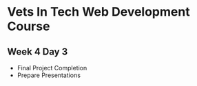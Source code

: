 # Vets In Tech Web Development Course

## Week 4 Day 3

- Final Project Completion
- Prepare Presentations
